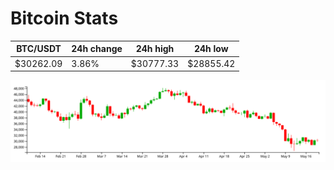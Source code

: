 # Bitcoin Stats

BTC/USDT|24h change|24h high|24h low|
|---|---|---|---|
|$30262.09|3.86%|$30777.33|$28855.42|

<img src="./chart.svg">
